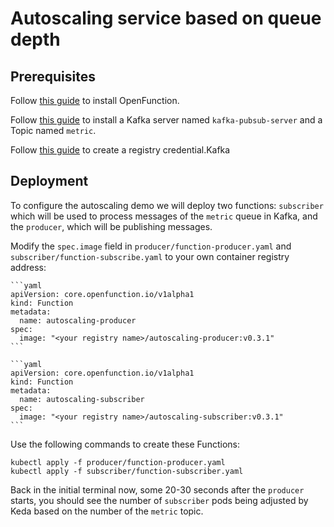 # Autoscaling service based on queue depth

## Prerequisites

Follow [this guide](../../../../Prerequisites.md#openfunction) to install OpenFunction.

Follow [this guide](../../../../Prerequisites.md#kafka) to install a Kafka server named `kafka-pubsub-server` and a Topic named `metric`.

Follow [this guide](../../../../Prerequisites.md#registry-credential) to create a registry credential.Kafka

## Deployment

To configure the autoscaling demo we will deploy two functions: `subscriber` which will be used to process messages of the `metric` queue in Kafka, and the `producer`, which will be publishing messages.

Modify the ``spec.image`` field in ``producer/function-producer.yaml`` and ``subscriber/function-subscribe.yaml`` to your own container registry address:

    ```yaml
    apiVersion: core.openfunction.io/v1alpha1
    kind: Function
    metadata:
      name: autoscaling-producer
    spec:
      image: "<your registry name>/autoscaling-producer:v0.3.1"
    ```
    
    ```yaml
    apiVersion: core.openfunction.io/v1alpha1
    kind: Function
    metadata:
      name: autoscaling-subscriber
    spec:
      image: "<your registry name>/autoscaling-subscriber:v0.3.1"
    ```

Use the following commands to create these Functions:

```shell
kubectl apply -f producer/function-producer.yaml
kubectl apply -f subscriber/function-subscriber.yaml
```

Back in the initial terminal now, some 20-30 seconds after the `producer` starts, you should see the number of `subscriber` pods being adjusted by Keda based on the number of the `metric` topic.

